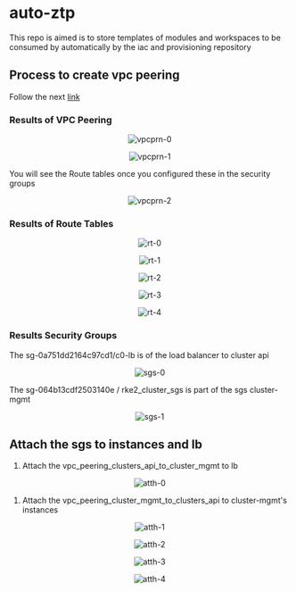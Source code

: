 # auto-ztp
This repo is aimed is to store templates of modules and workspaces to be consumed by automatically by the iac and provisioning repository 

## Process to create vpc peering

 Follow the next [link](https://www.howtoforge.com/how-to-create-a-vpc-peering-between-2-vpcs-on-aws/)

### Results of VPC Peering

<p align="center">
<img src="images/vpc-peering-0.png" alt="vpcprn-0" title=vpcprn-1 Resource>
</p>

<p align="center">
<img src="images/vpc-peering-1.png" alt="vpcprn-1" title=vpcprn-1 Resource>
</p>

You will see the Route tables once you configured these in the security groups

<p align="center">
<img src="images/vpc-peering-2.png" alt="vpcprn-2" title=vpcprn-2 Resource>
</p>

 ### Results of Route Tables

<p align="center">
<img src="images/route-table-0.png" alt="rt-0" title=rt-0 Resource>
</p>

<p align="center">
<img src="images/route-table-1.png" alt="rt-1" title=rt-1 Resource>
</p>

<p align="center">
<img src="images/route-table-2.png" alt="rt-2" title=rt-2 Resource>
</p>

<p align="center">
<img src="images/route-table-3.png" alt="rt-3" title=rt-3 Resource>
</p>

<p align="center">
<img src="images/route-table-4.png" alt="rt-4" title=rt-4 Resource>
</p>

 ### Results Security Groups

The sg-0a751dd2164c97cd1/c0-lb is of the load balancer to cluster api
<p align="center">
<img src="images/sgs-0.png" alt="sgs-0" title=sgs-0 Resource>
</p>


The sg-064b13cdf2503140e / rke2_cluster_sgs is part of the sgs cluster-mgmt

<p align="center">
<img src="images/sgs-1.png" alt="sgs-1" title=sgs-1 Resource>
</p>

## Attach the sgs to instances and lb

1. Attach the vpc_peering_clusters_api_to_cluster_mgmt to lb
<p align="center">
<img src="images/attach-0.png" alt="atth-0" title=atth-0 Resource>
</p>

1. Attach the vpc_peering_cluster_mgmt_to_clusters_api to cluster-mgmt's instances

<p align="center">
<img src="images/attach-1.png" alt="atth-1" title=atth-1 Resource>
</p>

<p align="center">
<img src="images/attach-2.png" alt="atth-2" title=atth-2 Resource>
</p>

<p align="center">
<img src="images/attach-3.png" alt="atth-3" title=atth-3 Resource>
</p>

<p align="center">
<img src="images/attach-4.png" alt="atth-4" title=atth-4 Resource>
</p>